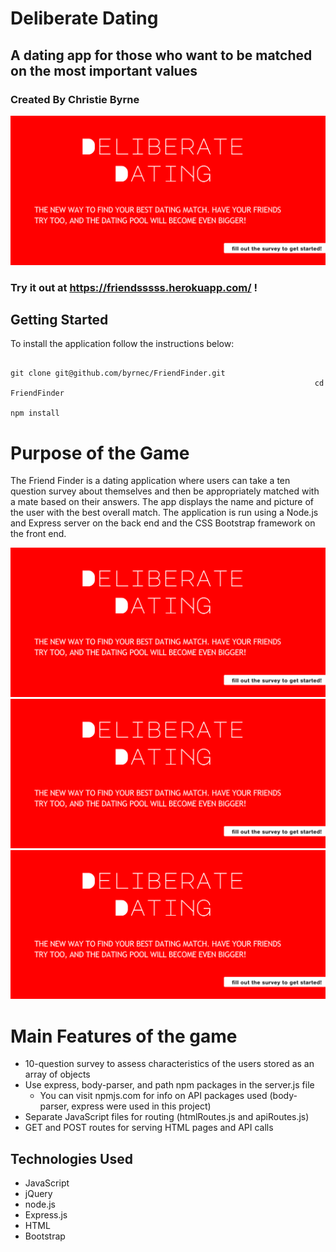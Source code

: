 
# Deliberate Dating
## A dating app for those who want to be matched on the most important values

### Created By Christie Byrne
![alt text](title.png)

### Try it out at https://friendsssss.herokuapp.com/ !

## Getting Started
To install the application follow the instructions below:

                                                                        git clone git@github.com/byrnec/FriendFinder.git
                                                                        cd FriendFinder
                                                                        npm install

# Purpose of the Game
The Friend Finder is a dating application where users can take a ten question survey about themselves and then be appropriately matched with a mate based on their answers. The app displays the name and picture of the user with the best overall match. The application is run using a Node.js and Express server on the back end and the CSS Bootstrap framework on the front end. 

![alt text](title.png)
![alt text](title.png)
![alt text](title.png)

# Main Features of the game

* 10-question survey to assess characteristics of the users stored as an array of objects
* Use express, body-parser, and path npm packages in the server.js file
    *   You can visit npmjs.com for info on API packages used (body-parser, express were used in this project)
* Separate JavaScript files for routing (htmlRoutes.js and apiRoutes.js)
* GET and POST routes for serving HTML pages and API calls

## Technologies Used
* JavaScript
* jQuery
* node.js
* Express.js
* HTML
* Bootstrap